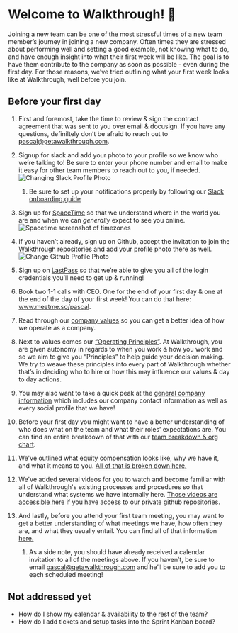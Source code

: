 # Welcome to Walkthrough! :wave:
Joining a new team can be one of the most stressful times of a new team member’s journey in joining a new company. Often times they are stressed about performing well and setting a good example, not knowing what to do, and have enough insight into what their first week will be like. The goal is to have them contribute to the company as soon as possible - even during the first day. For those reasons, we’ve tried outlining what your first week looks like at Walkthrough, well before you join. 

 
## Before your first day

1. First and foremost, take the time to review & sign the contract agreement that was sent to you over email & docusign. If you have any questions, definiltely don’t be afraid to reach out to pascal@getawalkthrough.com.

1.  Signup for slack and add your photo to your profile so we know who we’re talking to!  Be sure to enter your phone number and email to make it easy for other team members to reach out to you, if needed.
<br>![Changing Slack Profile Photo](http://i66.tinypic.com/2wn5mpe.png)
	1. Be sure to set up your notifications properly by following our [Slack onboarding guide](https://github.com/WalkthroughVR/InternalHandbook/blob/master/SlackOnboarding.md)


1. Sign up for [SpaceTime](https://getawalkthrough.spacetime.am/signup) so that we understand where in the world you are and when we can *generally* expect to see you online. 
<br>![Spacetime screenshot of timezones](http://i63.tinypic.com/33y04qq.png)

1.  If you haven’t already, sign up on Github, accept the invitation to join the Walkthrough repositories and add your profile photo there as well. 
<br>![Change Github Profile Photo](http://i64.tinypic.com/ej7lhg.png)

1. Sign up on [LastPass](https://github.com/WalkthroughVR/InternalHandbook/blob/master/LastpassTeam.md) so that we’re able to give you all of the login credentials you’ll need to get up & running!

1.  Book two 1-1 calls with CEO. One for the end of your first day & one at the end of the day of your first week! You can do that here: www.meetme.so/pascal.

1. Read through our [company values](https://github.com/WalkthroughVR/Handbook/blob/master/Values.md) so you can get a better idea of how we operate as a company. 

1. Next to values comes our [“Operating Principles”](https://github.com/WalkthroughVR/Handbook/blob/master/HowWeWork/OperatingPrinciples.md). At Walkthrough, you are given autonomy in regards to when you work & how you work and so we aim to give you “Principles” to help guide your decision making. We try to weave these principles into every part of Walkthrough whether that’s in deciding who to hire or how this may influence our values & day to day actions. 

1. You may also want to take a quick peak at the [general company information](https://github.com/WalkthroughVR/Handbook/blob/master/GeneralAdminInfo.md) which includes our company contact information as well as every social profile that we have!

1. Before your first day you might want to have a better understanding of who does what on the team and what their roles’ expectations are. You can find an entire breakdown of that with our [team breakdown & org chart](https://github.com/WalkthroughVR/Handbook/blob/master/Team.md).

1. We've outlined what equity compensation looks like, why we have it, and what it means to you. [All of that is broken down here.](https://github.com/WalkthroughVR/Handbook/blob/master/HowWeWork/ExplainingEquity.md)

1. We've added several videos for you to watch and become familiar with all of Walkthrough's existing processes and procedures so that understand what systems we have internally here. [Those videos are accessible here](https://github.com/WalkthroughVR/InternalHandbook/blob/master/WalkthroughSystemsOverview.md) if you have access to our private github repositories. 

1. And lastly, before you attend your first team meeting, you may want to get a better understanding of what meetings we have, how often they are, and what they usually entail. You can find all of that information [here.](https://github.com/WalkthroughVR/Handbook/blob/master/HowWeWork/CompanyMeetings.md)
	1. As a side note, you should have already received a calendar invitation to all of the meetings above. If you haven’t, be sure to email pascal@getawalkthrough.com and he’ll be sure to add you to each scheduled meeting!



## Not addressed yet
- How do I show my calendar & availability to the rest of the team?
- How do I add tickets and setup tasks into the Sprint Kanban board?
